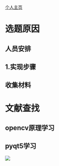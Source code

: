 ﻿<a href="https://github.com/yinxin46/yinxin46.github.io">个人主页</a>
<h1>选题原因</h1>
<h2>人员安排</h2>
<h2>1.实现步骤</h2>
<h2>收集材料</h2>
<h1>文献查找</h1>
<h2>opencv原理学习</h2>
<h2>pyqt5学习</h2>
<img src="https://image.shutterstock.com/image-photo/hands-touching-science-network-connection-260nw-762804589.jpg" >

